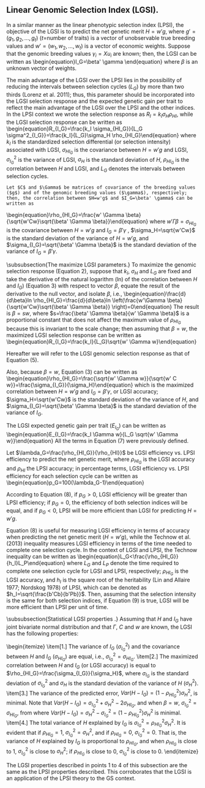 ## Linear Genomic Selection Index (LGSI).

In a similar manner as the linear phenotypic selection index (LPSI), the objective of the LGSI is to predict the net genetic merit $H=w'g$, where $g'=(g_1,g_2,...,g_t)$ ($t=$number of traits) is a vector of unobservable true breeding values and $w'=(w_1,w_2,...,w_t)$ is a vector of economic weights. Suppose that the genomic breeding values $\gamma_i=Xu_i$ are known; then, the LGSI can be written as
\begin{equation}I_G=\beta' \gamma \end{equation}
where $\beta$ is an unknown vector of weights.

The main advantage of the LGSI over the LPSI lies in the possibility of reducing the intervals between selection cycles ($L_G$) by more than two thirds (Lorenz et al. 2011); thus, this parameter should be incorporated into the LGSI selection response and the expected genetic gain per trait to reflect the main advantage of the LGSI over the LPSI and the other indices. In the LPSI context we wrote the selection response as $R_I=k_I\sigma_H \rho_{HI}$, while the LGSI selection response can be written as
\begin{equation}R_{I_G}=\frac{k_I \sigma_{HI_G}}{L_G \sigma^2_{I_G}}=\frac{k_I}{L_G}\sigma_H \rho_{HI_G}\end{equation}
where $k_I$ is the standardized selection differential (or selection intensity) associated with LGSI, $\sigma_{HI_G}$ is the covariance between $H=w'g$ and LGSI, $\sigma^2_{I_G}$ is the variance of LGSI, $\sigma_H$ is the standard deviation of $H$, $\rho_{HI_G}$ is the correlation between $H$ and LGSI, and $L_G$ denotes the intervals between selection cycles. 
	
	Let $C$ and $\Gamma$ be matrices of covariance of the breeding values ($g$) and of the genomic breeding values ($\gamma$), respectively; then, the correlation between $H=w'g$ and $I_G=\beta' \gamma$ can be written as
\begin{equation}\rho_{HI_G}=\frac{w' \Gamma \beta}{\sqrt{w'Cw}\sqrt{\beta' \Gamma \beta}}\end{equation}
where $w' \Gamma \beta= \sigma_{HI_G}$ is the covariance between $H=w'g$ and $I_G=\beta' \gamma$ , $\sigma_H=\sqrt{w'Cw}$ is the standard deviation of the variance of $H=w'g$, and $\sigma_{I_G}=\sqrt{\beta' \Gamma \beta}$ is the standard deviation of the variance of $I_G=\beta' \gamma$.

\subsubsection{The maximize LGSI parameters.}
To maximize the genomic selection response (Equation 2), suppose that $k_I$, $\sigma_H$ and $L_G$ are fixed and take the derivative of the natural logarithm (ln) of the correlation between $H$ and $I_G)$ (Equation 3) with respect to vector $\beta$, equate the result of the derivative to the null vector, and isolate $\beta$, i.e.,
\begin{equation}\frac{d}{d\beta}ln \rho_{HI_G}=\frac{d}{d\beta}ln \left(\frac{w'\Gamma \beta}{\sqrt{w'Cw}\sqrt{\beta' \Gamma \beta}} \right)=0\end{equation}
The result is $\beta=sw$, where $s=\frac{\beta' \Gamma \beta}{w' \Gamma \beta}$ is a proportional constant that does not affect the maximum value of $\rho_{HI_G}$ because this is invariant to the scale change; then assuming that $\beta=w$, the maximized LGSI selection response can be written as
\begin{equation}R_{I_G}=\frac{k_I}{L_G}\sqrt{w' \Gamma w}\end{equation}

Hereafter we will refer to the LGSI genomic selection response as that of Equation (5). 

Also, because $\beta=w$, Equation (3) can be written as
\begin{equation}\rho_{HI_G}=\frac{\sqrt{w' \Gamma w}}{\sqrt{w' C w}}=\frac{\sigma_{I_G}}{\sigma_H}\end{equation}
which is the maximized correlation between $H=w'g$ and $I_G=\beta' \gamma$, or LGSI accuracy; $\sigma_H=\sqrt{w'Cw}$ is the standard deviation of the variance of $H$, and $\sigma_{I_G}=\sqrt{\beta' \Gamma \beta}$ is the standard deviation of the variance of $I_G$.

The LGSI expected genetic gain per trait ($E_{I_G}$) can be written as
\begin{equation}E_{I_G}=\frac{k_I \Gamma w}{L_G \sqrt{w' \Gamma w}}\end{equation}
All the terms in Equation (7) were previously defined.

Let $\lambda_G=\frac{\rho_{HI_G}}{\rho_{HI}}$ be LGSI efficiency vs. LPSI efficiency to predict the net genetic merit, where $\rho_{HI_G}$ is the LGSI accuracy and $\rho_{HI}$ the LPSI accuracy; in percentage terms, LGSI efficiency vs. LPSI efficiency for each selection cycle can be written as
\begin{equation}p_G=100(\lambda_G-1)\end{equation}

According to Equation (8), if $p_G>0$, LGSI efficiency will be greater than LPSI efficiency; if $p_G=0$, the efficiency of both selection indices will be equal, and if $p_G<0$, LPSI will be more efficient than LGSI for predicting $H=w'g$.

Equation (8) is useful for measuring LGSI efficiency in terms of accuracy when predicting the net genetic merit ($H=w'g$), while the Technow et al. (2013) inequality measures LGSI efficiency in terms of the time needed to complete one selection cycle. In the context of LGSI and LPSI, the Technow inequality can be written as
\begin{equation}L_G<\frac{\rho_{HI_G}}{h_I}L_P\end{equation}
where $L_G$ and $L_P$ denote the time required to complete one selection cycle for LGSI and LPSI, respectively; $\rho_{HI_G}$ is the LGSI accuracy, and $h_I$ is the square root of the heritability (Lin and Allaire 1977; Nordskog 1978) of LPSI, which can be denoted as $h_I=\sqrt{\frac{b'Cb}{b'Pb}}$. Then, assuming that the selection intensity is the same for both selection indices, if Equation (9) is true, LGSI will be more efficient than LPSI per unit of time.

\subsubsection{Statistical LGSI properties .}
Assuming that $H$ and $I_G$ have joint bivariate normal distribution and that $\Gamma$, $C$ and $w$ are known, the LGSI has the following properties:

\begin{itemize}
\item[1.]	The variance of $I_G$ ($\sigma^2_{I_G}$) and the covariance between $H$ and $I_G$ ($\sigma_{HI_G}$) are equal, i.e., $\sigma^2_{I_G}=\sigma_{HI_G}$.
\item[2.] The maximized correlation between $H$ and $I_G$ (or LGSI accuracy) is equal to $\rho_{HI_G}=\frac{\sigma_{I_G}}{\sigma_H}$, where $\sigma_{I_G}$ is the standard deviation of $\sigma^2_{I_G}$ and $\sigma_H$ is the standard deviation of the variance of $H$ ($\sigma^2_H$).
\item[3.] The variance of the predicted error, $Var(H-I_G)=(1-\rho^2_{HI_G})\sigma^2_H$, is minimal. Note that $Var(H-I_G)=\sigma^2_{I_G}+\sigma^2_H-2\sigma_{HI_G}$, and when $\beta=w$, $\sigma^2_{I_G}=\sigma_{HI_G}$, from where $Var(H-I_G)=\sigma^2_H-\sigma^2_{I_G}=(1-\rho^2_{HI_G})\sigma^2_H$ is minimal.
\item[4.] The total variance of $H$ explained by $I_G$ is $\sigma^2_{I_G}=\rho^2_{HI_G}\sigma^2_H$. It is evident that if $\rho_{HI_G}=1$, $\sigma^2_{I_G}=\sigma^2_H$, and if $\rho_{HI_G}=0$, $\sigma^2_{I_G}=0$. That is, the variance of $H$ explained by $I_G$ is proportional to $\rho_{HI_G}$, and when $\rho_{HI_G}$ is close to 1, $\sigma^2_{I_G}$ is close to $\sigma^2_{H}$; if $\rho_{HI_G}$ is close to 0, $\sigma^2_{I_G}$   is close to 0.
\end{itemize}

The LGSI properties described in points 1 to 4 of this subsection are the same as the LPSI properties described. This corroborates that the LGSI is an application of the LPSI theory to the GS context.
